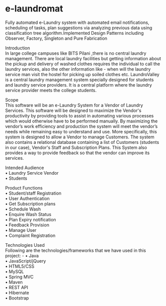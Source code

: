 # e-laundromat
Fully automated e-Laundry system with automated email notifications, scheduling of tasks, plan suggestions via analyzing previous data using classification tree algorithm.Implemented Design Patterns including Observer, Factory, Singleton and Pure Fabrication  

Introduction  
In large college campuses like BITS Pilani ,there is no central laundry management. There are local
laundry facilities but getting information about the pickup and delivery of washed clothes requires
the individual to call the laundry services, also the other information like - when will the laundry
service man visit the hostel for picking up soiled clothes etc.
LaundroValley is a central laundry management system specially designed for students and laundry
service providers. It is a central platform where the laundry service provider meets the college
students.

Scope  
This software will be an e-Laundry System for a Vendor of Laundry Services. This
software will be designed to maximize the Vendor's productivity by providing tools to assist in
automating various processes which would otherwise have to be performed manually. By
maximizing the vendor’s work efficiency and production the system will meet the vendor’s needs
while remaining easy to understand and use.
More specifically, this system is designed to allow a Vendor to manage Customers. The system also
contains a relational database containing a list of Customers (students in our case), Vendor's Staff
and Subscription Plans.
This System also provides a way to provide feedback so that the vendor can improve its services.

Intended Audience  
• Laundry Service Vendor  
• Students  

Product Functions    
• Student/staff Registration  
• User Authentication  
• Get Subscription plans  
• Schedule Wash  
• Enquire Wash Status  
• Plan Expiry notification  
• Feedback Provision  
• Manage User  
• Complaint Registration  

Technologies Used  
Following are the technologies/frameworks that we have used in this project: -
• Java  
• JavaScript/jQuery  
• HTML5/CSS  
• MySQL  
• Spring MVC  
• Maven  
• REST API  
• Hibernate  
• Bootstrap  
